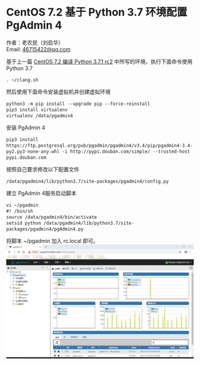 # CentOS 7.2 基于 Python 3.7 环境配置 PgAdmin 4
作者：老农民（刘启华）  
Email: 46715422@qq.com
  
基于上一篇 [CentOS 7.2 编译 Python 3.7.1 rc2](20181018_01.md) 中所写的环境，执行下面命令使用 Python 3.7
    
    . ~/clang.sh
    
然后使用下面命令安装虚拟机并创建虚拟环境  
    
    python3 -m pip install --upgrade pip --force-reinstall
    pip3 install virtualenv
	virtualenv /data/pgadmin4
    
安装 PgAdmin 4  
    
    pip3 install https://ftp.postgresql.org/pub/pgadmin/pgadmin4/v3.4/pip/pgadmin4-3.4-py2.py3-none-any.whl -i http://pypi.douban.com/simple/ --trusted-host pypi.douban.com
    
按照自己要求修改以下配置文件  
    
    /data/pgadmin4/lib/python3.7/site-packages/pgadmin4/config.py
    
建立 PgAdmin 4服务启动脚本  
    
    vi ~/pgadmin
    #! /bin/sh
    source /data/pgadmin4/bin/activate
    setsid python /data/pgadmin4/lib/python3.7/site-packages/pgadmin4/pgAdmin4.py
    	
将脚本 ~/pgadmin 加入 rc.local 即可。  
![image](images/pgadmin4.jpg)